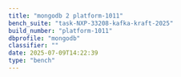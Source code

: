 ```yaml
---
title: "mongodb 2 platform-1011"
bench_suite: "task-NXP-33208-kafka-kraft-2025"
build_number: "platform-1011"
dbprofile: "mongodb"
classifier: ""
date: 2025-07-09T14:22:39
type: "bench"
---
```

